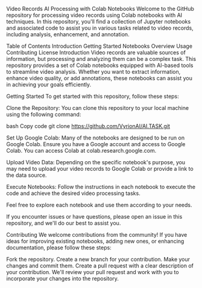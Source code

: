 Video Records AI Processing with Colab Notebooks
Welcome to the GitHub repository for processing video records using Colab notebooks with AI techniques. In this repository, you'll find a collection of Jupyter notebooks and associated code to assist you in various tasks related to video records, including analysis, enhancement, and annotation.

Table of Contents
Introduction
Getting Started
Notebooks Overview
Usage
Contributing
License
Introduction
Video records are valuable sources of information, but processing and analyzing them can be a complex task. This repository provides a set of Colab notebooks equipped with AI-based tools to streamline video analysis. Whether you want to extract information, enhance video quality, or add annotations, these notebooks can assist you in achieving your goals efficiently.

Getting Started
To get started with this repository, follow these steps:

Clone the Repository: You can clone this repository to your local machine using the following command:

bash
Copy code
git clone https://github.com/VyrionAI/AI.TASK.git

Set Up Google Colab: Many of the notebooks are designed to be run on Google Colab. Ensure you have a Google account and access to Google Colab. You can access Colab at colab.research.google.com.

Upload Video Data: Depending on the specific notebook's purpose, you may need to upload your video records to Google Colab or provide a link to the data source.

Execute Notebooks: Follow the instructions in each notebook to execute the code and achieve the desired video processing tasks.


Feel free to explore each notebook and use them according to your needs.


If you encounter issues or have questions, please open an issue in this repository, and we'll do our best to assist you.

Contributing
We welcome contributions from the community! If you have ideas for improving existing notebooks, adding new ones, or enhancing documentation, please follow these steps:

Fork the repository.
Create a new branch for your contribution.
Make your changes and commit them.
Create a pull request with a clear description of your contribution.
We'll review your pull request and work with you to incorporate your changes into the repository.




